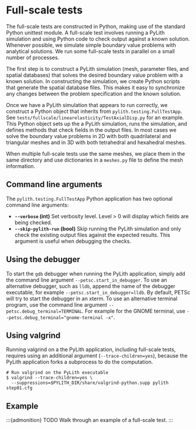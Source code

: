 # Full-scale tests

The full-scale tests are constructed in Python, making use of the standard Python unittest module.
A full-scale test involves running a PyLith simulation and using Python code to check output against a known solution.
Whenever possible, we simulate simple boundary value problems with analytical solutions.
We run some full-scale tests in parallel on a small number of processes.

The first step is to construct a PyLith simulation (mesh, parameter files, and spatial databases) that solves the desired boundary value problem with a known solution.
In constructing the simulation, we create Python scripts that generate the spatial database files.
This makes it easy to synchronize any changes between the problem specification and the known solution.

Once we have a PyLith simulation that appears to run correctly, we construct a Python object that inherits from `pylith.testing.FullTestApp`.
See `tests/fullscale/linearelasticity/TestAxialDisp.py` for an example.
This Python object sets up the a PyLith simulation, runs the simulation, and defines methods that check fields in the output files.
In most cases we solve the boundary value problems in 2D with both quadrilateral and triangular meshes and in 3D with both tetrahedral and hexahedral meshes.

When multiple full-scale tests use the same meshes, we place them in the same directory and use dictionaries in a `meshes.py` file to define the mesh information.

## Command line arguments

The `pylith.testing.FullTestApp` Python application has two optional command line arguments:

* **`--verbose` (int)** Set verbosity level. Level > 0 will display which fields are being checked.
* **`--skip-pylith-run` (bool)** Skip running the PyLith simulation and only check the existing output files against the expected results. This argument is useful when debugging the checks.


## Using the debugger

To start the `gdb` debugger when running the PyLith application, simply add the command line argument `--petsc.start_in_debugger`.
To use an alternative debugger, such as `lldb`, append the name of the debugger executable, for example `--petsc.start_in_debugger=lldb`.
By default, PETSc will try to start the debugger in an xterm.
To use an alternative terminal program, use the command line argument `--petsc.debug_terminal=TERMINAL`.
For example for the GNOME terminal, use `--petsc.debug_terminal="gnome-terminal -x"`.

## Using valgrind

Running valgrind on a the PyLith application, including full-scale tests, requires using an additional argument (`--trace-children=yes`), because the PyLith application forks a subprocess to do the computation.

```{code-block} console
# Run valgrind on the PyLith executable
$ valgrind --trace-children=yes \
  --suppressions=$PYLITH_DIR/share/valgrind-python.supp pylith step01.cfg
```

## Example

:::{admonition} TODO
Walk through an example of a full-scale test.
:::

